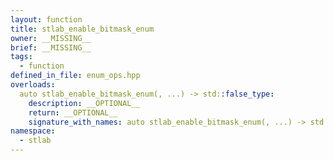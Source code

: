 ```yaml
---
layout: function
title: stlab_enable_bitmask_enum
owner: __MISSING__
brief: __MISSING__
tags:
  - function
defined_in_file: enum_ops.hpp
overloads:
  auto stlab_enable_bitmask_enum(, ...) -> std::false_type:
    description: __OPTIONAL__
    return: __OPTIONAL__
    signature_with_names: auto stlab_enable_bitmask_enum(, ...) -> std::false_type
namespace:
  - stlab
---
```

